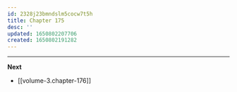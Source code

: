 ```yaml
---
id: 2328j23bmndslm5cocw7t5h
title: Chapter 175
desc: ''
updated: 1650802207706
created: 1650802191282
---
```




____

**Next**
* [[volume-3.chapter-176]]